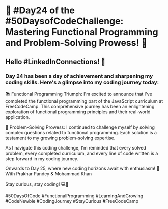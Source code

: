 # 🚀 #Day24 of the #50DaysofCodeChallenge: Mastering Functional Programming and Problem-Solving Prowess! 🚀

## Hello #LinkedInConnections! 👋

### Day 24 has been a day of achievement and sharpening my coding skills. Here's a glimpse into my coding journey today:

📚 Functional Programming Triumph: I'm excited to announce that I've completed the functional programming part of the JavaScript curriculum at FreeCodeCamp. This comprehensive journey has been an enlightening exploration of functional programming principles and their real-world application.

🧩 Problem-Solving Prowess: I continued to challenge myself by solving complex questions related to functional programming. Each solution is a testament to my growing problem-solving expertise.

As I navigate this coding challenge, I'm reminded that every solved problem, every completed curriculum, and every line of code written is a step forward in my coding journey.

Onwards to Day 25, where new coding horizons await with enthusiasm! 🌟
With Prakhar Pandey & Mohammad Khan

Stay curious, stay coding! 💻🚀

#50DaysOfCode #FunctionalProgramming #LearningAndGrowing #CodeNewbie #CodingJourney #StayCurious #FreeCodeCamp
